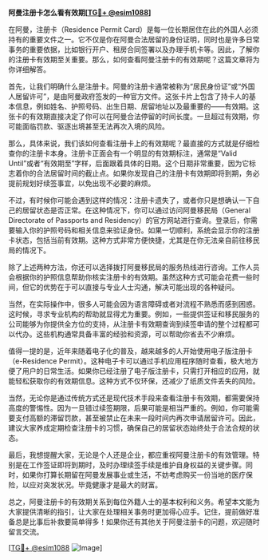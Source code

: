 **阿曼注册卡怎么看有效期[[TG💪+ @esim1088](https://t.me/s/esim1088)]**

在阿曼，注册卡（Residence Permit Card）是每一位长期居住在此的外国人必须持有的重要文件之一。它不仅是你在阿曼合法居留的身份证明，同时也是许多日常事务的重要依据，比如银行开户、租房合同签署以及办理手机卡等。因此，了解你的注册卡有效期至关重要。那么，如何查看阿曼注册卡的有效期呢？这篇文章将为你详细解答。

首先，让我们明确什么是注册卡。阿曼的注册卡通常被称为“居民身份证”或“外国人居留许可”，是由阿曼政府签发的一种官方文件。这张卡片上包含了持卡人的基本信息，例如姓名、护照号码、出生日期、居留地址以及最重要的——有效期。这张卡的有效期直接决定了你可以在阿曼合法停留的时间长度。一旦超过有效期，你可能面临罚款、驱逐出境甚至无法再次入境的风险。

那么，具体来说，我们该如何查看注册卡上的有效期呢？最直接的方式就是仔细检查你的注册卡本身。注册卡正面会有一个明显的有效期标注，通常是“Valid Until”或者“有效期至”字样，后面跟着具体的日期。这个日期非常重要，因为它标志着你的合法居留时间的截止点。如果你发现自己的注册卡有效期即将到期，务必提前规划好续签事宜，以免出现不必要的麻烦。

不过，有时候你可能会遇到这样的情况：注册卡遗失了，或者你只是想确认一下自己的居留状态是否正常。在这种情况下，你可以通过访问阿曼移民局（General Directorate of Passports and Residency）的官方网站进行查询。登录后，你需要输入你的护照号码和相关信息来验证身份。如果一切顺利，系统会显示你的注册卡状态，包括当前有效期。这种方式非常方便快捷，尤其是在你无法亲自前往移民局的情况下。

除了上述两种方法，你还可以选择拨打阿曼移民局的服务热线进行咨询。工作人员会根据你的护照信息帮助你核实注册卡的有效期。虽然这种方式可能会花费一些时间，但它的优势在于可以直接与专业人士沟通，解决可能出现的各种疑问。

当然，在实际操作中，很多人可能会因为语言障碍或者对流程不熟悉而感到困惑。这时候，寻求专业机构的帮助就显得尤为重要。例如，一些提供签证和移民服务的公司能够为你提供全方位的支持，从注册卡有效期查询到续签申请的整个过程都可以代办。这些机构通常具备丰富的经验和资源，可以帮助你省去不少麻烦。

值得一提的是，近年来随着电子化的普及，越来越多的人开始使用电子版注册卡（e-Residence Permit）。这种电子卡可以通过手机应用程序随时查看，极大地方便了用户的日常生活。如果你已经注册了电子版注册卡，只需打开相应的应用，就能轻松获取你的有效期信息。这种方式不仅环保，还减少了纸质文件丢失的风险。

当然，无论你是通过传统方式还是现代技术手段来查看注册卡有效期，都需要保持高度的警惕性。因为一旦错过续签期限，后果可能是相当严重的。例如，你可能需要支付高额的滞留罚款，甚至被禁止在未来一段时间内再次申请居留许可。因此，建议大家养成定期检查注册卡的习惯，确保自己的居留状态始终处于合法合规的状态。

最后，我想提醒大家，无论是个人还是企业，都应重视阿曼注册卡的有效管理。特别是在工作签证即将到期时，及时办理续签手续是维护自身权益的关键步骤。同时，如果你打算长期留在阿曼发展事业或生活，不妨考虑购买一份当地的医疗保险，以应对突发状况。毕竟健康才是最大的财富。

总之，阿曼注册卡的有效期关系到每位外籍人士的基本权利和义务。希望本文能为大家提供清晰的指引，让大家在处理相关事务时更加得心应手。记住，提前做好准备总是比事后补救要简单得多！如果你还有其他关于阿曼注册卡的问题，欢迎随时留言交流。

[[TG💪+ @esim1088](https://t.me/s/esim1088) ![Image](https://i.postimg.cc/4NQfJmqS/Snipaste-2025-05-13-00-14-12.png)]